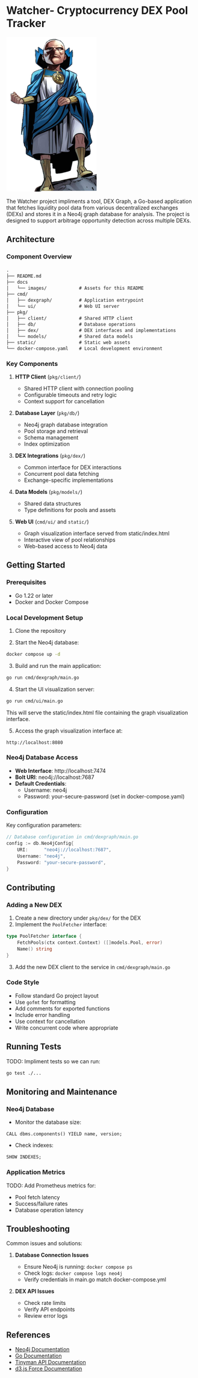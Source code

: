 # Watcher- Cryptocurrency DEX Pool Tracker

![Graph Visualization Example](docs/images/Uatu_the_Watcher.png)

The Watcher project impliments a tool, DEX Graph, a Go-based application that fetches liquidity pool data from various decentralized exchanges (DEXs) and stores it in a Neo4j graph database for analysis. The project is designed to support arbitrage opportunity detection across multiple DEXs.

## Architecture

### Component Overview

```
.
├── README.md
├── docs
│   └── images/            # Assets for this README
├── cmd/
│   ├── dexgraph/          # Application entrypoint
│   └── ui/                # Web UI server
├── pkg/
│   ├── client/            # Shared HTTP client
│   ├── db/                # Database operations
│   ├── dex/               # DEX interfaces and implementations
│   └── models/            # Shared data models
├── static/                # Static web assets
└── docker-compose.yaml    # Local development environment
```

### Key Components

1. **HTTP Client** (`pkg/client/`)
   - Shared HTTP client with connection pooling
   - Configurable timeouts and retry logic
   - Context support for cancellation

2. **Database Layer** (`pkg/db/`)
   - Neo4j graph database integration
   - Pool storage and retrieval
   - Schema management
   - Index optimization

3. **DEX Integrations** (`pkg/dex/`)
   - Common interface for DEX interactions
   - Concurrent pool data fetching
   - Exchange-specific implementations

4. **Data Models** (`pkg/models/`)
   - Shared data structures
   - Type definitions for pools and assets

5. **Web UI** (`cmd/ui/` and `static/`)
   - Graph visualization interface served from static/index.html
   - Interactive view of pool relationships
   - Web-based access to Neo4j data

## Getting Started

### Prerequisites

- Go 1.22 or later
- Docker and Docker Compose

### Local Development Setup

1. Clone the repository

2. Start the Neo4j database:
```bash
docker compose up -d
```

3. Build and run the main application:
```bash
go run cmd/dexgraph/main.go
```

4. Start the UI visualization server:
```bash
go run cmd/ui/main.go
```
This will serve the static/index.html file containing the graph visualization interface.

5. Access the graph visualization interface at:
```
http://localhost:8080
```

### Neo4j Database Access

- **Web Interface**: http://localhost:7474
- **Bolt URI**: neo4j://localhost:7687
- **Default Credentials**: 
  - Username: neo4j
  - Password: your-secure-password (set in docker-compose.yaml)

### Configuration

Key configuration parameters:

```go
// Database configuration in cmd/dexgraph/main.go
config := db.Neo4jConfig{
    URI:      "neo4j://localhost:7687",
    Username: "neo4j",
    Password: "your-secure-password",
}
```

## Contributing

### Adding a New DEX

1. Create a new directory under `pkg/dex/` for the DEX
2. Implement the `PoolFetcher` interface:
```go
type PoolFetcher interface {
    FetchPools(ctx context.Context) ([]models.Pool, error)
    Name() string
}
```
3. Add the new DEX client to the service in `cmd/dexgraph/main.go`

### Code Style

- Follow standard Go project layout
- Use `gofmt` for formatting
- Add comments for exported functions
- Include error handling
- Use context for cancellation
- Write concurrent code where appropriate

## Running Tests

TODO: Impliment tests so we can run:

```bash
go test ./...
```

## Monitoring and Maintenance

### Neo4j Database

- Monitor the database size:
```cypher
CALL dbms.components() YIELD name, version;
```

- Check indexes:
```cypher
SHOW INDEXES;
```

### Application Metrics

TODO: Add Prometheus metrics for:
- Pool fetch latency
- Success/failure rates
- Database operation latency

## Troubleshooting

Common issues and solutions:

1. **Database Connection Issues**
   - Ensure Neo4j is running: `docker compose ps`
   - Check logs: `docker compose logs neo4j`
   - Verify credentials in main.go match docker-compose.yml

2. **DEX API Issues**
   - Check rate limits
   - Verify API endpoints
   - Review error logs


## References

- [Neo4j Documentation](https://neo4j.com/docs/)
- [Go Documentation](https://golang.org/doc/)
- [Tinyman API Documentation](https://docs.tinyman.org/)
- [d3.js Force Documentation](https://d3js.org/d3-force)